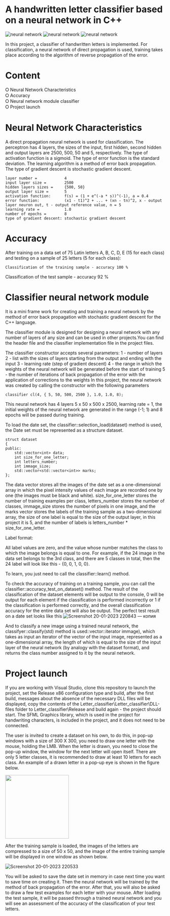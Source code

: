# A handwritten letter classifier based on a neural network in C++
![neural network](https://img.shields.io/badge/neuralnetwork-000000?style=for-the-badge&logo=&logoColor=white)
![neural network](https://img.shields.io/badge/errorBackPropagation-000000?style=for-the-badge&logo=&logoColor=white)
![neural network](https://img.shields.io/badge/c++-000000?style=for-the-badge&logo=&logoColor=white)


In this project, a classifier of handwritten letters is implemented. For classification, a neural network of direct propagation is used, training takes place according to the algorithm of reverse propagation of the error.

# Content
⭘ Neural Network Characteristics   
⭘ Accuracy   
⭘ Neural network module classifier   
⭘ Project launch   

# Neural Network Characteristics
A direct propagation neural network is used for classification. The perceptron has 4 layers, the sizes of the input, first hidden, second hidden and output layers are 2500, 500, 50 and 5, respectively.
The type of activation function is a sigmoid. The type of error function is the standard deviation. The learning algorithm is a method of error back propagation. The type of gradient descent is stochastic gradient descent.

    layer number =            4
    input layer size =        2500
    hidden layers sizes =     {500, 50}
    output layer size =       5
    activation function:      f(s) = (1 + e^(-a * s))^(-1), a = 0.4
    error function:           (x1 - t1)^2 + ... + (xn - tn)^2, x - output layer neuron out, t - output reference value, n = 5
    learning rate =           1.0
    number of epochs =        8
    type of gradient descent: stochastic gradient descent
  
# Accuracy
After training on a data set of 75 Latin letters A, B, C, D, E (15 for each class) and testing on a sample of 25 letters (5 for each class):

    Classification of the training sample - accuracy 100 %
Classification of the test sample - accuracy 92 %


# Classifier neural network module
It is a mini frame work for creating and training a neural network by the method of error back propagation with stochastic gradient descent for the C++ language.

The classifier module is designed for designing a neural network with any number of layers of any size and can be used in other projects.You can find the header file and the classifier implementation file in the project files.

The classifier constructor accepts several parameters: 
1 - number of layers
2 - list with the sizes of layers starting from the output and ending with the input
3 - learning rate (step of gradient descent)
4 - the range in which the weights of the neural network will be generated before the start of training
5 - the number of iterations of back propagation of the error with the application of corrections to the weights
In this project, the neural network was created by calling the constructor with the following parameters

    classifier cl(4, { 5, 50, 500, 2500 }, 1.0, 1.0, 8);
    
This neural network has 4 layers 5 x 50 x 500 x 2500, learning rate = 1, the initial weights of the neural network are generated in the range (-1; 1) and 8 epochs will be passed during training.

To load the date set, the classifier::selection_load(dataset) method is used, the Date set must be represented as a structure
dataset.

    struct dataset
    {
    public:
        std::vector<int> data;
        int size_for_one_letter;
        int letters_number;
        int immage_size;
        std::vector<std::vector<int>> marks;
    };
    
The data vector stores all the images of the date set as a one-dimensional array in which the pixel intensity values of each image are recorded one by one (the images must be black and white). 
size_for_one_letter stores the number of training examples per class, letters_number stores the number of classes, immage_size stores the number of pixels in one image, and the marks vector stores the labels of the training sample as a two-dimensional array, the size of one label is equal to the size of the output layer, in this project it is 5, and the number of labels is letters_number * size_for_one_letter.

Label format:

All label values are zero, and the value whose number matches the class to which the image belongs is equal to one.
For example, if the 24 image in the data set belongs to the 3rd class, and there are 5 classes in total, then the 24 label will look like this - {0, 0, 1, 0, 0}.

To learn, you just need to call the classifier::learn() method.

To check the accuracy of training on a training sample, you can call the classifier::accuracy_test_on_dataset() method. The result of the classification of the dataset elements will be output to the console, 0 will be output for each element if the classification is performed incorrectly or 1 if the classification is performed correctly, and the overall classification accuracy for the entire data set will also be output. The perfect test result on a date set looks like this
![Screenshot 20-01-2023 220843 — копия](https://user-images.githubusercontent.com/71639489/213861107-25707bbb-ac91-4760-8c1b-8fc7ee49244d.jpg)


And to classify a new image using a trained neural network, the classifyer::classify(std) method is used::vector<int>::iterator immage), which takes as input an iterator of the vector of the input image, represented as a one-dimensional array, the length of which is equal to the size of the input layer of the neural network (by analogy with the dataset format), and returns the class number assigned to it by the neural network.


# Project launch
If you are working with Visual Studio, clone this repository to launch the project, set the Release x86 configuration type and build, after the first build, messages about the absence of the necessary DLL files will be displayed, copy the contents of the Letter_classifier\Letter_classifier\DLL-files folder to Letter_classifier\Release and build again - the project should start. The SFML Graphics library, which is used in the project for handwriting characters, is included in the project, and it does not need to be connected.

The user is invited to create a dataset on his own, to do this, in pop-up windows with a size of 300 X 300, you need to draw one letter with the mouse, holding the LMB. When the letter is drawn, you need to close the pop-up window, the window for the next letter will open itself. There are only 5 letter classes, it is recommended to draw at least 10 letters for each class. An example of a drawn letter in a pop-up eye is shown in the figure below.

<img src="https://user-images.githubusercontent.com/71639489/213845029-130fd1a7-5e45-417d-a472-b2c72cd772fb.jpg" width="200" height="200" /> 


After the training sample is loaded, the images of the letters are compressed to a size of 50 x 50, and the image of the entire training sample will be displayed in one window as shown below.

![Screenshot 20-01-2023 220533](https://user-images.githubusercontent.com/71639489/213845135-fb501502-17f0-45cb-a42a-ac1ee3eb8cc7.jpg)

You will be asked to save the date set in memory in case next time you want to save time on creating it. Then the neural network will be trained by the method of back propagation of the error. After that, you will also be asked to draw a few test examples for each letter with your mouse. After loading the test sample, it will be passed through a trained neural network and you will see an assessment of the accuracy of the classification of your test letters.
